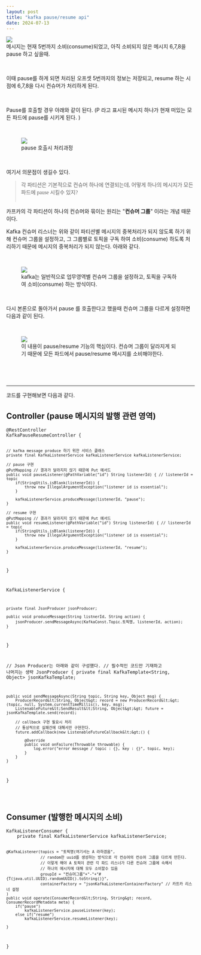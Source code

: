```yaml
---
layout: post
title: "kafka pause/resume api"
date: 2024-07-13
---
```


<link rel="stylesheet" href="https://maxcdn.bootstrapcdn.com/bootstrap/4.5.2/css/bootstrap.min.css">

<link rel="stylesheet" href="{{ /assets/css/style.css | relative_url }}

<p>kafka 를 운영할때 컨슘행위를 잠시 중단해야할 필요가 있을수도 있다.</p>
<p>예를들어 여러 토픽에 대한 메시지 발행이 한번에 너무 많이 몰려 우선순위가 낮은 토픽을 잠시 중지시켜놓는 경우가 있을수 있다.&nbsp;</p>
<p>&nbsp;</p>
<p>이때 Kafka 라이브러리에서 제공하는 pause/resume 기능을 통해 일시적으로 중단했다가 재개 할수 있다.&nbsp;</p>
<p>예를들어 다음과 같이 컨슈머가 구성되어 있을때를 예를들어보자.&nbsp;</p>
<p>&nbsp;</p>
<p><figure class="imageblock alignCenter"><span><img src="https://blog.kakaocdn.net/dn/lOjnp/btsIxEVbqn6/wIqxIGZK7M6cyZG0uckhy1/img.png" /></span><figcaption>메시지는 현재 5번까지 소비(consume)되었고, 아직 소비되지 않은 메시지 6,7,8을 pause 하고 싶을때.</figcaption>
</figure>
</p>
<p>&nbsp;</p>
<p>이때 pause를 하게 되면 처리된 오프셋 5번까지의 정보는 저장되고, resume 하는 시점에 6,7,8을 다시 컨슈머가 처리하게 된다.&nbsp;</p>
<p>&nbsp;</p>
<p>Pause를 호출할 경우 아래와 같이 된다. (P 라고 표시된 메시지 하나가 현재 떠있는 모든 파드에 pause를 시키게 된다. )</p>
<p>&nbsp;</p>
<p><figure class="imageblock alignCenter"><span><img src="https://blog.kakaocdn.net/dn/4tfVt/btsIyuj92RQ/BKNjUtzxcMhMco5LDbJfzk/img.png" /></span><figcaption>pause 호출시 처리과정</figcaption>
</figure>
</p>
<p>&nbsp;</p>
<p>여기서 의문점이 생길수 있다.</p>
<blockquote><span style="font-family: 'Noto Serif KR';">각 파티션은 기본적으로 컨슈머 하나에 연결되는데, 어떻게 하나의 메시지가 모든 파드에 pause 시킬수 있지?&nbsp;</span><br /><br /></blockquote>
<p>카프카의 각 파티션이 하나의 컨슈머와 묶이는 원리는 "<b>컨슈머 그룹</b>" 이라는 개념 때문이다.&nbsp;</p>
<p>Kafka 컨슈머 리스너는 위와 같이 파티션별 메시지의 중복처리가 되지 않도록 하기 위해 컨슈머 그룹을 설정하고, 그 그룹별로 토픽을 구독 하여 소비(consume) 하도록 처리하기 때문에 메시지의 중복처리가 되지 않는다. 아래와 같다.&nbsp;</p>
<p>&nbsp;</p>
<p><figure class="imageblock alignCenter"><span><img src="https://blog.kakaocdn.net/dn/kKB0Z/btsIy5qsNvP/KfrUPkooKMqAkNv9AKQqCk/img.png" /></span><figcaption>kafka는 일반적으로 업무영역별 컨슈머 그룹을 설정하고, 토픽을 구독하여 소비(consume) 하는 방식이다.</figcaption>
</figure>
</p>
<p>&nbsp;</p>
<p>다시 본론으로 돌아가서 pause 를 호출한다고 했을때 컨슈머 그룹을 다르게 설정하면 다음과 같이 된다.&nbsp;</p>
<p>&nbsp;</p>
<p><figure class="imageblock alignCenter"><span><img src="https://blog.kakaocdn.net/dn/bATcv9/btsIzMjDjOV/GFBoQfOYUbpWM9o1KUpm6K/img.png" /></span><figcaption>이 내용이 pause/resume 기능의 핵심이다. 컨슈머 그룹이 달라지게 되기 때문에 모든 파드에서 pause/resume 메시지를 소비해야한다.</figcaption>
</figure>
</p>
<p>&nbsp;</p>
<p>&nbsp;</p>
<hr contenteditable="false" />
<p>코드를 구현해보면 다음과 같다.&nbsp;</p>
<h2>Controller (pause 메시지의 발행 관련 영역)&nbsp;</h2>
<pre class="java" id="code_1720928909273"><code>@RestController
KafkaPauseResumeController {

	// kafka message produce 하기 위한 서비스 클래스 
	private final KafkaListenerService kafkaListenerService kafkaListenerService;     
    
    // pause 구현 
    @PutMapping // 결과가 달라지지 않기 때문에 Put 메서드 
    public void pauseListener(@PathVariable("id") String listenerId) { // listenerId = topic 
    	if(StringUtils.isBlank(listenerId)) {
        	throw new IllegalArgumentException("listener id is essential"); 
        }
        
        kafkaListenerService.produceMessage(listenerId, "pause"); 
    }

	// resume 구현 
    @PutMapping // 결과가 달라지지 않기 때문에 Put 메서드 
    public void resumeListener(@PathVariable("id") String listenerId) { // listenerId = topic 
    	if(StringUtils.isBlank(listenerId)) {
        	throw new IllegalArgumentException("listener id is essential"); 
        }
        
        kafkaListenerService.produceMessage(listenerId, "resume"); 
    }
}


KafkaListenerService {

	private final JsonProducer jsonProducer; 
    
	public void produceMessage(String listnerId, String action) {
    	jsonProducer.sendMessageAsync(KafkaConst.Topic.토픽명, listenerId, action); 
    }

}


// Json Producer는 아래와 같이 구성했다. 
// 필수적인 코드만 기재하고 나머지는 생략 
JsonProducer {
    private final KafkaTemplate&lt;String, Object&gt; jsonKafkaTemplate;

	public void sendMessageAsync(String topic, String key, Object msg) {
    	ProducerRecord&lt;String, Object&gt; record = new ProducerRecord&lt;&gt;(topic, null, System.currentTimeMillis(), key, msg); 
        ListenableFuture&lt;SendResult&lt;String, Object&gt;&gt; future = jsonKafkaTemplate.send(record);
        
        // callback 구현 필요시 처리 
        // 통상적으로 실패건에 대해서만 구현한다. 
        future.addCallback(new ListenableFutureCallback&lt;&gt;() {
        
            @Override 
            public void onFailure(Throwable throwable) {
                log.error("error message / topic : {}, key : {}", topic, key); 
            }
        }
    }
}</code></pre>
<p>&nbsp;</p>
<h2>Consumer (발행한 메시지의 소비)&nbsp;</h2>
<pre class="java" id="code_1720929573716"><code>KafkaListenerConsumer {
	private final KafkaListenerService kafkaListenerService; 
    
    @KafkaListener(topics = "토픽명(여기서는 A 라하겠음", 
    			   // random한 uuid를 생성하는 방식으로 각 컨슈머의 컨슈머 그룹을 다르게 만든다. 
                   // 이렇게 해야 A 토픽이 관련 각 파드 리스너가 다른 컨슈머 그룹에 속해서 
                   // 하나의 메시지에 대해 모두 소비할수 있음 
                   groupId = "컨슈머그룹"+"-"+"#{T(java.util.UUID).randomUUID().toString()}", 
                   containerFactory = "jsonKafkaListenerContainerFactory" // 카프카 리스너 설정                                          						
    )
    public void operate(ConsumerRecord&lt;String, String&gt; record, ConsumerRecordMetadata meta) {
    	if("pause") 
        	kafkaListenerService.pauseListener(key); 
        else if("resume") 
        	kafkaListenerService.resumeListener(key); 
        
    }
	
}</code></pre>